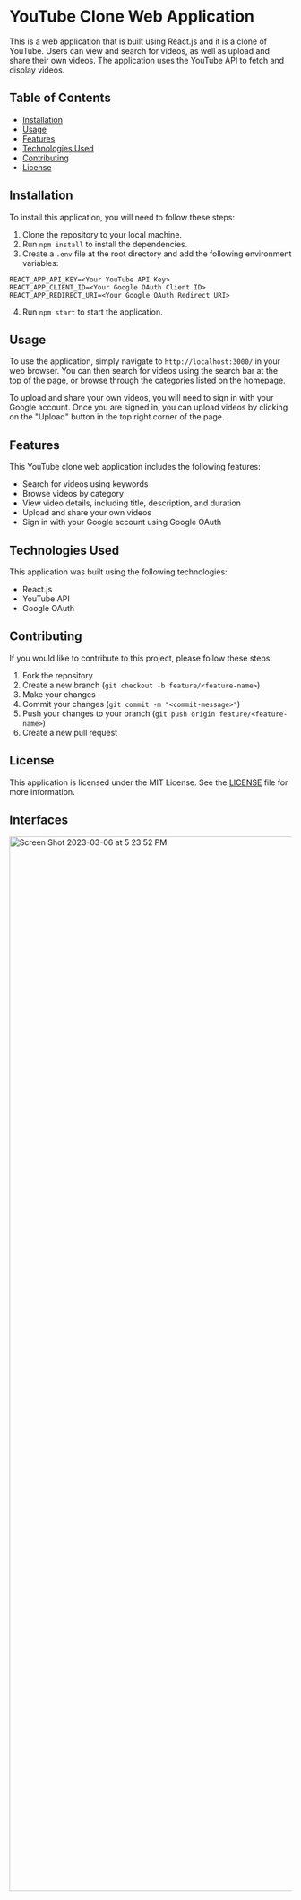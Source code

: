 # YouTube Clone Web Application

This is a web application that is built using React.js and it is a clone of YouTube. Users can view and search for videos, as well as upload and share their own videos. The application uses the YouTube API to fetch and display videos.

## Table of Contents

- [Installation](#installation)
- [Usage](#usage)
- [Features](#features)
- [Technologies Used](#technologies-used)
- [Contributing](#contributing)
- [License](#license)

## Installation

To install this application, you will need to follow these steps:

1. Clone the repository to your local machine.
2. Run `npm install` to install the dependencies.
3. Create a `.env` file at the root directory and add the following environment variables:

``REACT_APP_API_KEY=<Your YouTube API Key> `` <br>
``REACT_APP_CLIENT_ID=<Your Google OAuth Client ID>``<br>
``REACT_APP_REDIRECT_URI=<Your Google OAuth Redirect URI> ``


4. Run `npm start` to start the application.

## Usage

To use the application, simply navigate to `http://localhost:3000/` in your web browser. You can then search for videos using the search bar at the top of the page, or browse through the categories listed on the homepage.

To upload and share your own videos, you will need to sign in with your Google account. Once you are signed in, you can upload videos by clicking on the "Upload" button in the top right corner of the page.

## Features

This YouTube clone web application includes the following features:

- Search for videos using keywords
- Browse videos by category
- View video details, including title, description, and duration
- Upload and share your own videos
- Sign in with your Google account using Google OAuth

## Technologies Used

This application was built using the following technologies:

- React.js
- YouTube API
- Google OAuth

## Contributing

If you would like to contribute to this project, please follow these steps:

1. Fork the repository
2. Create a new branch (`git checkout -b feature/<feature-name>`)
3. Make your changes
4. Commit your changes (`git commit -m "<commit-message>"`)
5. Push your changes to your branch (`git push origin feature/<feature-name>`)
6. Create a new pull request

## License

This application is licensed under the MIT License. See the [LICENSE](LICENSE) file for more information.

## Interfaces
<img width="1883" alt="Screen Shot 2023-03-06 at 5 23 52 PM" src="https://user-images.githubusercontent.com/63207127/223170390-1aa1ef54-c09e-478c-9260-b1727c11547d.png">
